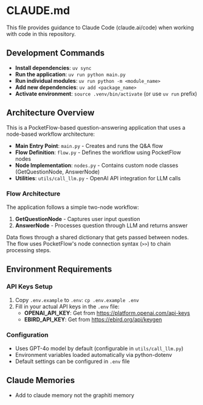 # CLAUDE.md

This file provides guidance to Claude Code (claude.ai/code) when working with code in this repository.

## Development Commands

- **Install dependencies**: `uv sync`
- **Run the application**: `uv run python main.py`
- **Run individual modules**: `uv run python -m <module_name>`
- **Add new dependencies**: `uv add <package_name>`
- **Activate environment**: `source .venv/bin/activate` (or use `uv run` prefix)

## Architecture Overview

This is a PocketFlow-based question-answering application that uses a node-based workflow architecture:

- **Main Entry Point**: `main.py` - Creates and runs the Q&A flow
- **Flow Definition**: `flow.py` - Defines the workflow using PocketFlow nodes
- **Node Implementation**: `nodes.py` - Contains custom node classes (GetQuestionNode, AnswerNode)
- **Utilities**: `utils/call_llm.py` - OpenAI API integration for LLM calls

### Flow Architecture

The application follows a simple two-node workflow:
1. **GetQuestionNode** - Captures user input question
2. **AnswerNode** - Processes question through LLM and returns answer

Data flows through a shared dictionary that gets passed between nodes. The flow uses PocketFlow's node connection syntax (`>>`) to chain processing steps.

## Environment Requirements

### API Keys Setup
1. Copy `.env.example` to `.env`: `cp .env.example .env`
2. Fill in your actual API keys in the `.env` file:
   - **OPENAI_API_KEY**: Get from https://platform.openai.com/api-keys
   - **EBIRD_API_KEY**: Get from https://ebird.org/api/keygen

### Configuration
- Uses GPT-4o model by default (configurable in `utils/call_llm.py`)
- Environment variables loaded automatically via python-dotenv
- Default settings can be configured in `.env` file

## Claude Memories

- Add to claude memory not the graphiti memory